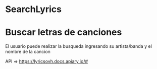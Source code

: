 # SearchLyrics
# Buscar letras de canciones

El usuario puede realizar la busqueda ingresando su artista/banda y el nombre de la cancion

API => https://lyricsovh.docs.apiary.io/#

